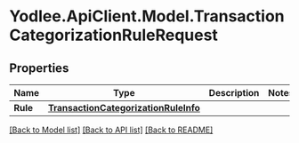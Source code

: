 # Yodlee.ApiClient.Model.TransactionCategorizationRuleRequest

## Properties

Name | Type | Description | Notes
------------ | ------------- | ------------- | -------------
**Rule** | [**TransactionCategorizationRuleInfo**](TransactionCategorizationRuleInfo.md) |  | 

[[Back to Model list]](../README.md#documentation-for-models) [[Back to API list]](../README.md#documentation-for-api-endpoints) [[Back to README]](../README.md)

